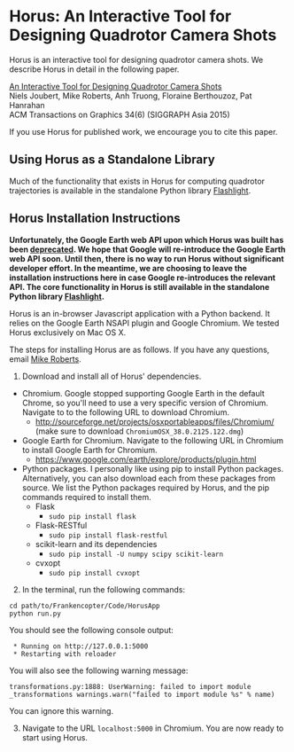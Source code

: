 # Horus: An Interactive Tool for Designing Quadrotor Camera Shots

Horus is an interactive tool for designing quadrotor camera shots. We describe Horus in detail in the following paper.

[An Interactive Tool for Designing Quadrotor Camera Shots](http://stanford-gfx.github.io/Horus/)  
Niels Joubert, Mike Roberts, Anh Truong, Floraine Berthouzoz, Pat Hanrahan  
ACM Transactions on Graphics 34(6) (SIGGRAPH Asia 2015)

If you use Horus for published work, we encourage you to cite this paper.

## Using Horus as a Standalone Library

Much of the functionality that exists in Horus for computing quadrotor trajectories is available in the standalone Python library [Flashlight](http://mikeroberts3000.github.io/flashlight).

## Horus Installation Instructions

**Unfortunately, the Google Earth web API upon which Horus was built has been [deprecated](https://developers.google.com/earth/). We hope that Google will re-introduce the Google Earth web API soon. Until then, there is no way to run Horus without significant developer effort. In the meantime, we are choosing to leave the installation instructions here in case Google re-introduces the relevant API. The core functionality in Horus is still available in the standalone Python library [Flashlight](http://mikeroberts3000.github.io/flashlight).**

Horus is an in-browser Javascript application with a Python backend. It relies on the Google Earth NSAPI plugin and Google Chromium. We tested Horus exclusively on Mac OS X.

The steps for installing Horus are as follows. If you have any questions, email [Mike Roberts](mailto:mlrobert@stanford.edu).

1. Download and install all of Horus' dependencies.

  * Chromium. Google stopped supporting Google Earth in the default Chrome, so you'll need to use a very specific version of Chromium. Navigate to to the following URL to download Chromium.
    * http://sourceforge.net/projects/osxportableapps/files/Chromium/  
    (make sure to download `ChromiumOSX_38.0.2125.122.dmg`)
  * Google Earth for Chromium. Navigate to the following URL in Chromium to install Google Earth for Chromium.
    * https://www.google.com/earth/explore/products/plugin.html
  * Python packages. I personally like using pip to install Python packages. Alternatively, you can also download each from these packages from source. We list the Python packages required by Horus, and the pip commands required to install them.
    * Flask
      * `sudo pip install flask`
    * Flask-RESTful
      * `sudo pip install flask-restful`
    * scikit-learn and its dependencies
      * `sudo pip install -U numpy scipy scikit-learn`
    * cvxopt
      * `sudo pip install cvxopt`

2. In the terminal, run the following commands:
  ```
  cd path/to/Frankencopter/Code/HorusApp  
  python run.py
  ```
  You should see the following console output:
  ```
   * Running on http://127.0.0.1:5000  
   * Restarting with reloader
  ```
  You will also see the following warning message:
  ```
  transformations.py:1888: UserWarning: failed to import module _transformations warnings.warn("failed to import module %s" % name)
  ```
  You can ignore this warning.

3. Navigate to the URL `localhost:5000` in Chromium. You are now ready to start using Horus.
